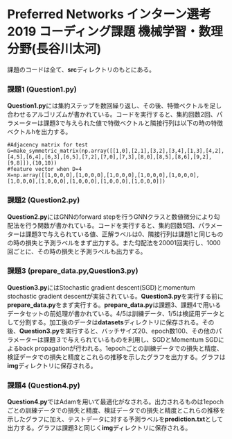 # Preferred Networks インターン選考2019 コーディング課題 機械学習・数理分野(長谷川太河)


課題のコードは全て、**src**ディレクトリのもとにある。

### 課題1 (Question1.py)

**Question1.py**には集約ステップを数回繰り返し、その後、特徴ベクトルを足し合わせるアルゴリズムが書かれている。コードを実行すると、集約回数2回、パラメーターは課題3で与えられた値で特徴ベクトルと隣接行列は以下の時の特徴ベクトルhを出力する。

```
#Adjacency matrix for test
G=make_symmetric_matrix(np.array([[1,0],[2,1],[3,2],[3,4],[1,3],[4,2],[4,5],[6,4],[6,3],[6,5],[7,2],[7,0],[7,3],[8,0],[8,5],[8,6],[9,2],[9,8]]),(10,10))
#feature vector when D=4
X=np.array([[1,0,0,0],[1,0,0,0],[1,0,0,0],[1,0,0,0],[1,0,0,0],[1,0,0,0],[1,0,0,0],[1,0,0,0],[1,0,0,0],[1,0,0,0]])
```

### 課題2 (Question2.py)

**Question2.py**にはGNNのforward stepを行うGNNクラスと数値微分により勾配法を行う関数が書かれている。コードを実行すると、集約回数5回、パラメーターは課題3で与えられている値、正解ラベルは0、隣接行列は課題1と同じものの時の損失と予測ラベルをまず出力する。また勾配法を20001回実行し、1000回ごとに、その時の損失と予測ラベルも出力する。

### 課題3 (prepare_data.py,Question3.py)

**Question3.py**にはStochastic gradient descent(SGD)とmomentum stochastic gradient descentが実装されている。**Question3.py**を実行する前に**prepare_data.py**をまず実行する。**prepare_data.py**は課題3、課題4で用いるデータセットの前処理が書かれている。4/5は訓練データ、1/5は検証用データとして分割する。加工後のデータは**datasets**ディレクトリに保存される。その後、**Question3.py**を実行すると、バッチサイズ20、epoch数100、その他のパラメーターは課題３で与えられているものを利用し、SGDとMomentum SGDによるback propagationが行われる。1epochごとの訓練データでの損失と精度、検証データでの損失と精度とこれらの推移を示したグラフを出力する。グラフは**img**ディレクトリに保存される。

### 課題4 (Question4.py)

**Question4.py**ではAdamを用いて最適化がなされる。出力されるものは1epochごとの訓練データでの損失と精度、検証データでの損失と精度とこれらの推移を示したグラフに加え、テストデータに対する予測ラベルを**prediction.txt**として出力する。グラフは課題3と同じく**img**ディレクトリに保存される。
